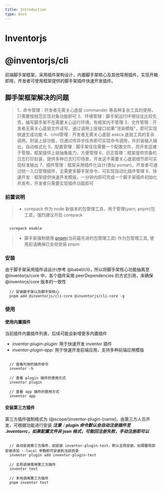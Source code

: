 ```yaml
---
title: Introduction
type: docs
---
```


# Inventorjs

# @inventorjs/cli
前端脚手架框架，采用插件架构设计，内置脚手架核心及其他常用插件，实现开箱即用，开发者可使用框架提供的脚手架插件快速开发插件。

## 脚手架框架解决的问题
> 1、命令管理：开发者无需关心底层 commander 等各种复杂工具的使用，只需要按规范实现对象功能即可
> 2、环境管理：脚手架运行环境往往比较负责，编写脚手架不在需要关心运行环境，有框架内不管理
> 3、文件管理：开发者无需关心底层文件读写，通过调用上层接口如果"渲染模版"，即可实现快速生成功能
> 4、cmd管理：开发者无需关心底层 execa 底层工具的复杂调用，封装上层功能，仅通过传异步任务即可实现命令调用，并封装输入输出，自动格式化
> 5、配置管理：脚手架往往需要一个配置文件，而开发这难于管理，框架提供上层抽象能力，方便管理
> 6、日志管理：框架提供完备的日志打印封装，提供多种日志打印场景，开发这不需要关心底层细节即可实现标准输出
> 7、插件管理：框架采用插件化设计(类似 yoman)，开发者可通过统一入口管理插件，无需更多脚手架命令，可实现自动化插件管理
> 8、快速开发：框架提供快速开发模版，一分钟内即可完成一个脚手架插件初始化并发布，开发者只需要实现插件功能即可

### 前置说明
> * corepack 作为 node 新版本的包管理工具，用于管理(yarn, pnpm)包工具，强烈建议开启 corepack
```

  corepack enable
```
> * 脚手架强制使用 [pnpm](https://pnpm.io/)(当前最先进的包管理工具) 作为包管理工具, 使用前请确保已全局安装 pnpm

### 安装

由于脚手架采用插件话设计(参考 @babel/cli)，所以将脚手架核心功能抽离至 @inventorjs/core 中，各个插件采用 peerDependencies 的方式引用，来确保 @inventorjs/core 版本的一致性
```
  // 安装脚手架以及脚手架核心
  pnpm add @inventorjs/cli-core @inventorjs/cli-core -g
```

### 使用
#### 使用内置插件
当前插件内置插件列表，后续可能会新增更多内置插件
* *inventor-plugin-plugin*: 用于快速开发 inventor 插件
* *inventor-plugin-app*: 用于快速开发前端应用，支持多种前端应用模版

```

  // 查看可用的插件命令
  inventor -h

  // 查看 plugin 插件的使用方式
  inventor plugin

  // 查看 app 插件的使用方式
  inventor app
```

#### 安装第三方插件
第三方插件强制格式为 (@scope/)inventor-plugin-[name]，由第三方人员开发，可根据功能进行安装
***注意：plugin 命令默认会自动注册插件至 .inventorrc，如果配置文件非 json 格式，可能回注册失败，手动注册即可以***
```

  // 自动安装第三方插件，如安装 inventor-plugin-test，默认全局安装，如需要局部安装添加 --local 参数即可安装到当前目录
  inventor plugin add inventor-plugin-test

  // 全局调用使用第三方插件
  inventor test

  // 本地调用第三方插件
  pnpm inventor test
```
